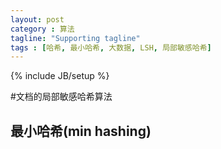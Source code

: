 ```yaml
---
layout: post
category : 算法
tagline: "Supporting tagline"
tags : [哈希, 最小哈希, 大数据, LSH, 局部敏感哈希]
---
```

{% include JB/setup %}

#文档的局部敏感哈希算法

## 最小哈希(min hashing)